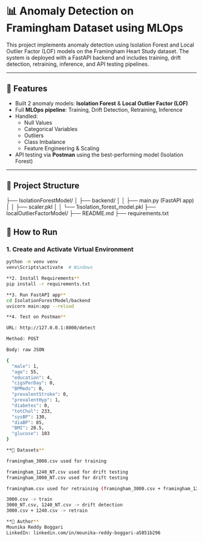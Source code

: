 # 📊 Anomaly Detection on Framingham Dataset using MLOps

This project implements anomaly detection using Isolation Forest and Local Outlier Factor (LOF) models on the Framingham Heart Study dataset. The system is deployed with a FastAPI backend and includes training, drift detection, retraining, inference, and API testing pipelines.

---

## 🚀 Features
- Built 2 anomaly models: **Isolation Forest** & **Local Outlier Factor (LOF)**
- Full **MLOps pipeline**: Training, Drift Detection, Retraining, Inference
- Handled:
  - Null Values
  - Categorical Variables
  - Outliers
  - Class Imbalance
  - Feature Engineering & Scaling
- API testing via **Postman** using the best-performing model (Isolation Forest)

---

## 📆 Project Structure

├── IsolationForestModel/
│   ├── backend/
│   │   ├── main.py (FastAPI app)
│   │   ├── scaler.pkl
│   │   └── 1isolation_forest_model.pkl
├── localOutlierFactorModel/
├── README.md
├── requirements.txt

## 🤝 How to Run
### 1. Create and Activate Virtual Environment
```bash
python -m venv venv
venv\Scripts\activate  # Windows

**2. Install Requirements**
pip install -r requirements.txt

**3. Run FastAPI app**
cd IsolationForestModel/backend
uvicorn main:app --reload

**4. Test on Postman**

URL: http://127.0.0.1:8000/detect

Method: POST

Body: raw JSON

{
  "male": 1,
  "age": 55,
  "education": 4,
  "cigsPerDay": 0,
  "BPMeds": 0,
  "prevalentStroke": 0,
  "prevalentHyp": 1,
  "diabetes": 0,
  "totChol": 233,
  "sysBP": 130,
  "diaBP": 85,
  "BMI": 28.5,
  "glucose": 103
}

**📆 Datasets**

framingham_3000.csv used for training

framingham_1240_NT.csv used for drift testing
framingham_3000_NT.csv used for drift testing

framingham.csv used for retraining (framingham_3000.csv + framingham_1240.csv)

3000.csv -> train
3000_NT.csv, 1240_NT.csv -> drift detection
3000.csv + 1240.csv -> retrain

**🌟 Author**
Mounika Reddy Boggari
LinkedIn: linkedin.com/in/mounika-reddy-boggari-a5851b296

